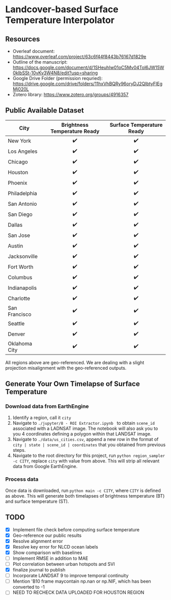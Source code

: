 # Landcover-based Surface Temperature Interpolator

## Resources 
* Overleaf document: https://www.overleaf.com/project/63c6f44f8443b76167d1829e
* Outline of the manuscript: https://docs.google.com/document/d/1SHeuhIw01oC5Mv04Tol6JW15W0kIbSSt-10vKv3W4N8/edit?usp=sharing
* Google Drive Folder (permission requried): https://drive.google.com/drive/folders/11hxVhBQRy96oryDJ2QIbtyFIEgMj020L 
* Zotero library: https://www.zotero.org/groups/4916357

## Public Available Dataset

| City | Brightness Temperature Ready | Surface Temperature Ready |
| --- | :---: | :---:|
| New York | :heavy_check_mark: |:heavy_check_mark:|
| Los Angeles |:heavy_check_mark: | :heavy_check_mark:|
| Chicago | :heavy_check_mark: |:heavy_check_mark:|
| Houston | :heavy_check_mark: |:heavy_check_mark:|
| Phoenix | :heavy_check_mark: |:heavy_check_mark: |
| Philadelphia |:heavy_check_mark:|:heavy_check_mark:|
| San Antonio |:heavy_check_mark:|:heavy_check_mark: |
| San Diego |:heavy_check_mark:|:heavy_check_mark:|
| Dallas |:heavy_check_mark:|:heavy_check_mark:|
| San Jose |:heavy_check_mark:|:heavy_check_mark:|
| Austin |:heavy_check_mark:|:heavy_check_mark:|
| Jacksonville |:heavy_check_mark:|:heavy_check_mark:|
| Fort Worth |:heavy_check_mark:|:heavy_check_mark:|
| Columbus |:heavy_check_mark:|:heavy_check_mark:|
| Indianapolis |:heavy_check_mark:|:heavy_check_mark:|
| Charlotte |:heavy_check_mark:|:heavy_check_mark:|
| San Francisco |:heavy_check_mark: |:heavy_check_mark: |
| Seattle |:heavy_check_mark: |:heavy_check_mark: |
| Denver | :heavy_check_mark:|:heavy_check_mark:|
| Oklahoma City | :heavy_check_mark:| :heavy_check_mark:|

All regions above are geo-referenced. We are dealing with a slight projection misalignment with the geo-referenced outputs. 

## Generate Your Own Timelapse of Surface Temperature

### Download data from EarthEngine
1. Identify a region, call it `city`
2. Navigate to `./jupyter/8 - ROI Extractor.ipynb ` to obtain `scene_id` associated with a LADNSAT image. The notebook will also ask you to you 4 coordinates defining a polygon within that LANDSAT image. 
3. Navigate to `./data/us_cities.csv`, append a new row in the format of `city | state | scene_id | coordinates` that you obtained from previous steps. 
4. Navigate to the root directory for this project, run `python region_sampler -c CITY`, replace `city` with value from above. This will strip all relevant data from Google EarthEngine.

### Process data
Once data is downloaded, run `python main -c CITY`, where `CITY` is defined as above. This will generate both timelapses of brightness temperature (BT) and surface temperature (ST).  

## TODO
- [x] Implement file check before computing surface temperature
- [x] Geo-reference our public results
- [x] Resolve alignment error
- [x] Resolve key error for NLCD ocean labels
- [x] Show comparison with baselines
- [ ] Implement RMSE in addition to MAE
- [ ] Plot correlation between urban hotspots and SVI
- [x] finalize journal to publish 
- [ ] Incorporate LANDSAT 9 to improve temporal continuity
- [ ] Mention 'B10 frame maycontain np.nan or np.NIF, which has been converted to -1
- [ ] NEED TO RECHECK DATA UPLOADED FOR HOUSTON REGION
